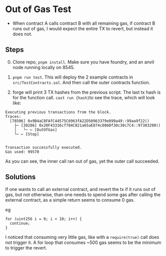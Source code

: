 # Out of Gas Test

- When contract A calls contract B with all remaining gas, if contract B runs out of gas, I would expect the entire TX to revert, but instead it does not.

## Steps

0. Clone repo, `pnpm install`. Make sure you have foundry, and an anvil node running locally on 8545.

1. `pnpm run test`. This will deploy the 2 example contracts in `src/TestContracts.sol`. And then call the outer contracts function.

2. forge will print 3 TX hashes from the previous script. The last tx hash is for the function call. `cast run {hash}`to see the trace, which will look like:

```
Executing previous transactions from the block.
Traces:
  [78506] 0x9B4aC8FAfC44575C6963fA22D50963379e899a49::99aa9f22()
    ├─ [30286] 0x20F43316cf784C821a65aE874c8060f30c30c7C4::97303290()
    │   └─ ← [OutOfGas]
    └─ ← [Stop]


Transaction successfully executed.
Gas used: 99570
```

As you can see, the inner call ran out of gas, yet the outer call succeeded.

## Solutions

If one wants to call an external contract, and revert the tx if it runs out of gas, but not otherwise, than one needs to spend some gas after calling the external contract, as a simple return seems to consume 0 gas.

eg
```
for (uint256 i = 0; i < 10; i++) {
  continue;
}
```

I noticed that consuming very little gas, like with a `require(true)` call does not trigger it. A for loop that consumes ~500 gas seems to be the minimum to trigger the revert.